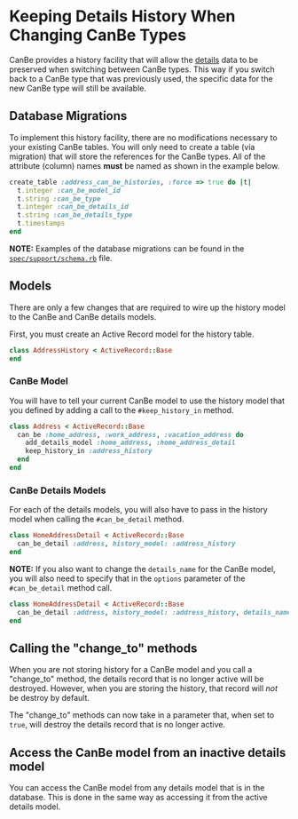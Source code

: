 # Keeping Details History When Changing CanBe Types #

CanBe provides a history facility that will allow the [details](details.md) data to be preserved when switching between CanBe types.  This way if you switch back to a CanBe type that was previously used, the specific data for the new CanBe type will still be available.

## Database Migrations ##

To implement this history facility, there are no modifications necessary to your existing CanBe tables.  You will only need to create a table (via migration) that will store the references for the CanBe types.  All of the attribute (column) names **must** be named as shown in the example below.

``` ruby
create_table :address_can_be_histories, :force => true do |t|
  t.integer :can_be_model_id
  t.string :can_be_type
  t.integer :can_be_details_id
  t.string :can_be_details_type
  t.timestamps
end
```

**NOTE:** Examples of the database migrations can be found in the [`spec/support/schema.rb`](../spec/support/schema.rb) file.

## Models ##

There are only a few changes that are required to wire up the history model to the CanBe and CanBe details models.

First, you must create an Active Record model for the history table.

``` ruby
class AddressHistory < ActiveRecord::Base
end
```

### CanBe Model ###

You will have to tell your current CanBe model to use the history model that you defined by adding a call to the `#keep_history_in` method.

```ruby
class Address < ActiveRecord::Base
  can_be :home_address, :work_address, :vacation_address do
    add_details_model :home_address, :home_address_detail
    keep_history_in :address_history
  end
end
```

### CanBe Details Models ###

For each of the details models, you will also have to pass in the history model when calling the `#can_be_detail` method.

```ruby
class HomeAddressDetail < ActiveRecord::Base
  can_be_detail :address, history_model: :address_history
end
```

**NOTE:** If you also want to change the `details_name` for the CanBe model, you will also need to specify that in the `options` parameter of the `#can_be_detail` method call.

```ruby
class HomeAddressDetail < ActiveRecord::Base
  can_be_detail :address, history_model: :address_history, details_name: :address_details
end
```

## Calling the "change_to" methods ##

When you are not storing history for a CanBe model and you call a "change_to" method, the details record that is no longer active will be destroyed.  However, when you are storing the history, that record will *not* be destroy by default.

The "change_to" methods can now take in a parameter that, when set to `true`, will destroy the details record that is no longer active.

## Access the CanBe model from an inactive details model ##

You can access the CanBe model from any details model that is in the database.  This is done in the same way as accessing it from the active details model.
